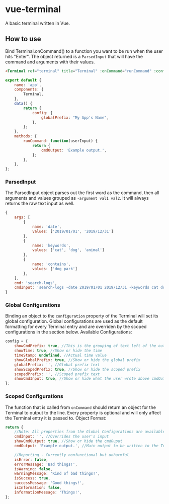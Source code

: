 # vue-terminal

A basic terminal written in Vue.

## How to use

Bind Terminal.onCommand() to a function you want to be run when the user hits "Enter". The object returned is a `ParsedInput` that will have the command and arguments with their values.

```html
<Terminal ref="terminal" title="Terminal" :onCommand="runCommand" :configuration="config" />
```

```javascript
export default {
	name: 'app',
	components: {
		Terminal,
	},
	data() {
		return {
			config: {
				globalPrefix: "My App's Name",
			},
		};
	},
	methods: {
		runCommand: function(userInput) {
			return {
				cmdOutput: 'Example output.',
			};
		},
	},
};
```

### ParsedInput

The ParsedInput object parses out the first word as the command, then all arguments and values grouped as `-argument val1 val2`. It will always returns the raw text input as well.

```javascript
{
    args: [
        {
            name: 'date',
            values: ['2019/01/01', '2019/12/31']
        },
        {
            name: 'keywords',
            values: ['cat', 'dog', 'animal']
        },
        {
            name: 'contains',
            values: ['dog park']
        },
    ],
    cmd: 'search-logs',
    cmdInput: 'search-logs -date 2019/01/01 2019/12/31 -keywords cat dog animal -contains "dog park"'
}
```

### Global Configurations

Binding an object to the `configuration` property of the Terminal will set its global configuration. Global configurations are used as the default formatting for every Terminal entry and are overriden by the scoped configurations in the section below.
Available Configurations:

```javascript
config = {
	showCmdPrefix: true, //This is the grouping of text left of the output text
	showTime: true, //Show or hide the time
	timeStamp: undefined, //Actual time value
	showGlobalPrefix: true, //Show or hide the global prefix
	globalPrefix: '', //Global prefix text
	showScopedPrefix: true, //Show or hide the scoped prefix
	scopedPrefix: '', //Scoped prefix text
	showCmdInput: true, //Show or hide what the user wrote above cmdOutput text
};
```

### Scoped Configurations

The function that is called from `onCommand` should return an object for the Terminal to output to the line.
Every property is optional and will only affect the Terminal entry it is passed to.
Object Format:

```javascript
return {
	//Note: All properties from the Global Configurations are available here in addition to the following:
	cmdInput: '', //Overrides the user's input
	showCmdOutput: true, //Show or hide the cmdOuput
	cmdOutput: 'Example output.', //Main output to be written to the Terminal

	//Reporting - Currently nonfunctional but unharmful
	isError: false,
	errorMessage: 'Bad things!',
	isWarning: false,
	warningMessage: 'Kind of bad things!',
	isSuccess: true,
	successMessage: 'Good things!',
	isInformation: false,
	informationMessage: 'Things!',
};
```
